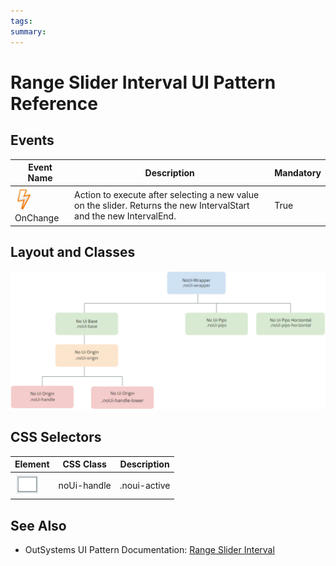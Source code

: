```yaml
---
tags:
summary: 
---
```


# Range Slider Interval UI Pattern Reference

## Events

**Event Name** |  **Description** |  **Mandatory**  
---|---|---  
![](images/Event.png) OnChange  |  Action to execute after selecting a new value on the slider. Returns the new IntervalStart and the new IntervalEnd.  |  True
  
## Layout and Classes

![](images/range_slider_layout_and_classes.png)

## CSS Selectors

**Element** |  **CSS Class** |  **Description**  
---|---|---  
![](images/css_selector.png) |  noUi-handle  |  .noui-active  |  Class added when you click the handle.  

 ## See Also

* OutSystems UI Pattern Documentation: [Range Slider Interval](https://success.outsystems.com/Documentation/11/Developing_an_Application/Design_UI/Patterns/Using_Mobile_Patterns/RangeSliderInterval_Pattern)


